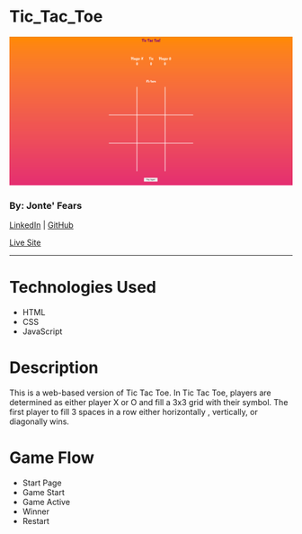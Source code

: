 # Tic_Tac_Toe


![Tic Tac Toe](https://github.com/JYoung554/Tic_Tac_Toe/blob/main/Screen%20Shot%202021-10-25%20at%208.39.08%20AM.png)


### By: Jonte' Fears
[LinkedIn](https://www.linkedin.com/in/jonte-fears-a70070156/) | [GitHub](https://github.com/JYoung554)

[Live Site](http://tic-tac-toe-by-jonte-fears.surge.sh)


***


# Technologies Used
* HTML
* CSS
* JavaScript


# Description
This is a web-based version of Tic Tac Toe. In Tic Tac Toe, players are determined as either player X or O and fill a 3x3 grid with their symbol. The first player to fill 3 spaces in a row either horizontally , vertically, or diagonally wins.


# Game Flow


- Start Page
- Game Start
- Game Active
- Winner
- Restart






